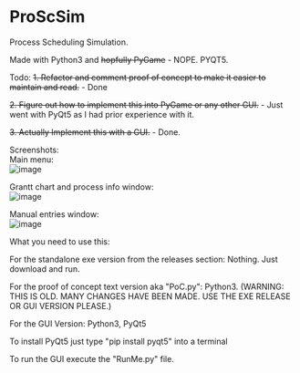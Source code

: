 # ProScSim
Process Scheduling Simulation. 

Made with Python3 and ~~hopfully PyGame~~ - NOPE. PYQT5.


Todo:
~~1. Refactor and comment proof of concept to make it easier to maintain and read.~~ - Done

~~2. Figure out how to implement this into PyGame or any other GUI.~~ - Just went with PyQt5 as I had prior experience with it.

~~3. Actually Implement this with a GUI.~~ - Done.

Screenshots:\
Main menu:\
![image](https://user-images.githubusercontent.com/54773956/125167651-f2894a00-e1a1-11eb-8125-5689dae3d9fb.png)

Grantt chart and process info window:\
![image](https://user-images.githubusercontent.com/54773956/125167669-02089300-e1a2-11eb-8874-f0b792d07438.png)

Manual entries window:\
![image](https://user-images.githubusercontent.com/54773956/125167728-3d0ac680-e1a2-11eb-955a-0fc8319e39a2.png)

What you need to use this:

For the standalone exe version from the releases section: Nothing. Just download and run.

For the proof of concept text version aka "PoC.py": Python3. (WARNING: THIS IS OLD. MANY CHANGES HAVE BEEN MADE. USE THE EXE RELEASE OR GUI VERSION PLEASE.)

For the GUI Version: Python3, PyQt5

To install PyQt5 just type "pip install pyqt5" into a terminal

To run the GUI execute the "RunMe.py" file.
